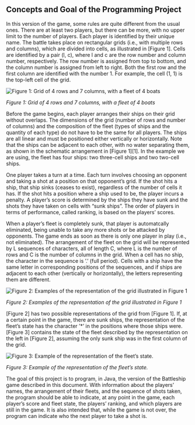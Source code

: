 
## Concepts and Goal of the Programming Project

In this version of the game, some rules are quite different from the usual ones. There are at least two players, but there can be more, with no upper limit to the number of players. Each player is identified by their unique name. The battle takes place on rectangular grids (i.e., with multiple rows and columns), which are divided into cells, as illustrated in [Figure 1]. Cells are identified by a pair (l, c), where l and c are the row number and column number, respectively. The row number is assigned from top to bottom, and the column number is assigned from left to right. Both the first row and the first column are identified with the number 1. For example, the cell (1, 1) is the top-left cell of the grid.

![Figure 1: Grid of 4 rows and 7 columns, with a fleet of 4 boats](https://findcomputerstuff.com/wp-content/uploads/2023/12/battleship-figure-01.png)

*Figure 1: Grid of 4 rows and 7 columns, with a fleet of 4 boats*

Before the game begins, each player arranges their ships on their grid without overlaps. The dimensions of the grid (number of rows and number of columns) and the composition of the fleet (types of ships and the quantity of each type) do not have to be the same for all players. The ships are all linear and must be positioned either vertically or horizontally. Note that the ships can be adjacent to each other, with no water separating them, as shown in the schematic arrangement in [Figure 1][1]. In the example we are using, the fleet has four ships: two three-cell ships and two two-cell ships.

One player takes a turn at a time. Each turn involves choosing an opponent and taking a shot at a position on that opponent’s grid. If the shot hits a ship, that ship sinks (ceases to exist), regardless of the number of cells it has. If the shot hits a position where a ship used to be, the player incurs a penalty. A player’s score is determined by the ships they have sunk and the shots they have taken on cells with “sunk ships”. The order of players in terms of performance, called ranking, is based on the players’ scores.

When a player’s fleet is completely sunk, that player is automatcally eliminated, being unable to take any more shots or be attacked by opponents. The game ends as soon as there is only one player in play (i.e., not eliminated). The arrangement of the fleet on the grid will be represented by L sequences of characters, all of length C, where L is the number of rows and C is the number of columns in the grid. When a cell has no ship, the character in the sequence is ’.’ (full period). Cells with a ship have the same letter in corresponding positions of the sequences, and if ships are adjacent to each other (vertically or horizontally), the letters representing them are different.

![Figure 2: Examples of the representation of the grid illustrated in Figure 1](https://findcomputerstuff.com/wp-content/uploads/2023/12/battleship-figure-02.png)

*Figure 2: Examples of the representation of the grid illustrated in Figure 1*


[Figure 2] has two possible representations of the grid from [Figure 1]. If, at a certain point in the game, there are sunk ships, the representation of the fleet’s state has the character ’*’ in the positions where those ships were. [Figure 3] contains the state of the fleet described by the representation on the left in [Figure 2], assuming the only sunk ship was in the first column of the grid.

![Figure 3: Example of the representation of the fleet’s state.](https://findcomputerstuff.com/wp-content/uploads/2023/12/battleship-figure-03.png)

*Figure 3: Example of the representation of the fleet’s state.*


The goal of this project is to program, in Java, the version of the Battleship game described in this document. With information about the players’ names, the arrangement of their fleets, and the sequence of shots taken, the program should be able to indicate, at any point in the game, each player’s score and fleet state, the players’ ranking, and which players are still in the game. It is also intended that, while the game is not over, the program can indicate who the next player to take a shot is.
